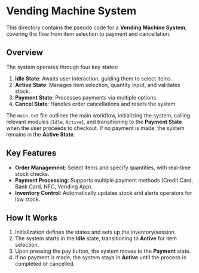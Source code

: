 # Vending Machine System

This directory contains the pseudo code for a **Vending Machine System**, covering the flow from item selection to payment and cancellation.

## Overview

The system operates through four key states:

1. **Idle State**: Awaits user interaction, guiding them to select items.
2. **Active State**: Manages item selection, quantity input, and validates stock.
3. **Payment State**: Processes payments via multiple options.
4. **Cancel State**: Handles order cancellations and resets the system.

The `main.txt` file outlines the main workflow, initializing the system, calling relevant modules (`Idle`, `Active`), and transitioning to the **Payment State** when the user proceeds to checkout. If no payment is made, the system remains in the **Active State**.

## Key Features

- **Order Management**: Select items and specify quantities, with real-time stock checks.
- **Payment Processing**: Supports multiple payment methods (Credit Card, Bank Card, NFC, Vending App).
- **Inventory Control**: Automatically updates stock and alerts operators for low stock.

## How It Works

1. Initialization defines the states and sets up the inventory/session.
2. The system starts in the **Idle** state, transitioning to **Active** for item selection.
3. Upon pressing the pay button, the system moves to the **Payment** state.
4. If no payment is made, the system stays in **Active** until the process is completed or cancelled.

